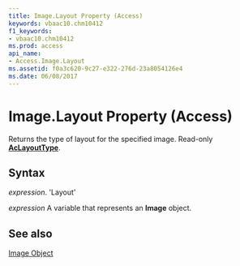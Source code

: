 ```yaml
---
title: Image.Layout Property (Access)
keywords: vbaac10.chm10412
f1_keywords:
- vbaac10.chm10412
ms.prod: access
api_name:
- Access.Image.Layout
ms.assetid: f0a3c620-9c27-e322-276d-23a8054126e4
ms.date: 06/08/2017
---
```



# Image.Layout Property (Access)

Returns the type of layout for the specified image. Read-only  **[AcLayoutType](Access.AcLayoutType.md)**.


## Syntax

 _expression_. 'Layout'

 _expression_ A variable that represents an **Image** object.


## See also


[Image Object](Access.Image.md)

